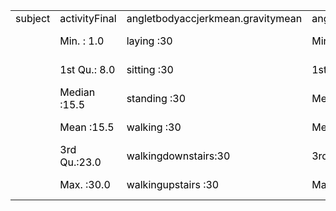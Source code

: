 <html>
<head>

	
</head>

<body text="#000000">
<table cellspacing="0" border="0">
	<colgroup width="67"></colgroup>
	<colgroup width="125"></colgroup>
	<colgroup width="230"></colgroup>
	<colgroup width="175"></colgroup>
	<colgroup width="234"></colgroup>
	<colgroup width="212"></colgroup>
	<colgroup width="128"></colgroup>
	<colgroup width="127"></colgroup>
	<colgroup width="128"></colgroup>
	<colgroup span="3" width="151"></colgroup>
	<colgroup width="114"></colgroup>
	<colgroup span="2" width="128"></colgroup>
	<colgroup span="3" width="106"></colgroup>
	<colgroup width="121"></colgroup>
	<colgroup width="147"></colgroup>
	<colgroup width="114"></colgroup>
	<colgroup width="129"></colgroup>
	<colgroup width="114"></colgroup>
	<colgroup width="121"></colgroup>
	<colgroup width="114"></colgroup>
	<colgroup width="106"></colgroup>
	<colgroup width="114"></colgroup>
	<colgroup span="2" width="106"></colgroup>
	<colgroup width="114"></colgroup>
	<colgroup width="175"></colgroup>
	<colgroup width="198"></colgroup>
	<colgroup width="161"></colgroup>
	<colgroup width="179"></colgroup>
	<colgroup width="202"></colgroup>
	<colgroup width="165"></colgroup>
	<colgroup width="158"></colgroup>
	<colgroup width="180"></colgroup>
	<colgroup width="143"></colgroup>
	<colgroup width="133"></colgroup>
	<colgroup width="121"></colgroup>
	<colgroup width="133"></colgroup>
	<colgroup width="114"></colgroup>
	<colgroup span="5" width="106"></colgroup>
	<colgroup width="146"></colgroup>
	<colgroup width="132"></colgroup>
	<colgroup span="3" width="128"></colgroup>
	<colgroup width="121"></colgroup>
	<colgroup span="2" width="106"></colgroup>
	<colgroup width="114"></colgroup>
	<colgroup span="2" width="106"></colgroup>
	<colgroup width="102"></colgroup>
	<colgroup width="121"></colgroup>
	<colgroup width="114"></colgroup>
	<colgroup width="106"></colgroup>
	<colgroup width="114"></colgroup>
	<colgroup width="151"></colgroup>
	<colgroup width="136"></colgroup>
	<colgroup span="3" width="132"></colgroup>
	<colgroup width="121"></colgroup>
	<colgroup span="2" width="118"></colgroup>
	<colgroup span="3" width="106"></colgroup>
	<colgroup span="3" width="114"></colgroup>
	<colgroup span="2" width="106"></colgroup>
	<colgroup width="136"></colgroup>
	<colgroup width="122"></colgroup>
	<colgroup span="2" width="106"></colgroup>
	<colgroup span="2" width="114"></colgroup>
	<colgroup span="3" width="106"></colgroup>
	<tr>
		<td height="17" align="left">   subject</td>
		<td align="left">          activityFinal</td>
		<td align="left">angletbodyaccjerkmean.gravitymean</td>
		<td align="left">angletbodyaccmean.gravity</td>
		<td align="left">angletbodygyrojerkmean.gravitymean</td>
		<td align="left">angletbodygyromean.gravitymean</td>
		<td align="left">anglex.gravitymean</td>
		<td align="left">angley.gravitymean</td>
		<td align="left">anglez.gravitymean</td>
		<td align="left">fbodyaccjerkmeanfreqx</td>
		<td align="left">fbodyaccjerkmeanfreqy</td>
		<td align="left">fbodyaccjerkmeanfreqz</td>
		<td align="left">fbodyaccjerkmeanx</td>
		<td align="left">fbodyaccjerkmeany</td>
		<td align="left">fbodyaccjerkmeanz</td>
		<td align="left">fbodyaccjerkstdx</td>
		<td align="left">fbodyaccjerkstdy</td>
		<td align="left">fbodyaccjerkstdz</td>
		<td align="left">fbodyaccmagmean</td>
		<td align="left">fbodyaccmagmeanfreq</td>
		<td align="left">fbodyaccmagstd</td>
		<td align="left">fbodyaccmeanfreqx</td>
		<td align="left">fbodyaccmeanfreqy</td>
		<td align="left">fbodyaccmeanfreqz</td>
		<td align="left">fbodyaccmeanx</td>
		<td align="left">fbodyaccmeany</td>
		<td align="left">fbodyaccmeanz</td>
		<td align="left"> fbodyaccstdx</td>
		<td align="left"> fbodyaccstdy</td>
		<td align="left"> fbodyaccstdz</td>
		<td align="left">fbodybodyaccjerkmagmean</td>
		<td align="left">fbodybodyaccjerkmagmeanfreq</td>
		<td align="left">fbodybodyaccjerkmagstd</td>
		<td align="left">fbodybodygyrojerkmagmean</td>
		<td align="left">fbodybodygyrojerkmagmeanfreq</td>
		<td align="left">fbodybodygyrojerkmagstd</td>
		<td align="left">fbodybodygyromagmean</td>
		<td align="left">fbodybodygyromagmeanfreq</td>
		<td align="left">fbodybodygyromagstd</td>
		<td align="left">fbodygyromeanfreqx</td>
		<td align="left">fbodygyromeanfreqy</td>
		<td align="left">fbodygyromeanfreqz</td>
		<td align="left">fbodygyromeanx</td>
		<td align="left">fbodygyromeany</td>
		<td align="left">fbodygyromeanz</td>
		<td align="left">fbodygyrostdx</td>
		<td align="left">fbodygyrostdy</td>
		<td align="left">fbodygyrostdz</td>
		<td align="left">tbodyaccjerkmagmean</td>
		<td align="left">tbodyaccjerkmagstd</td>
		<td align="left">tbodyaccjerkmeanx</td>
		<td align="left">tbodyaccjerkmeany</td>
		<td align="left">tbodyaccjerkmeanz</td>
		<td align="left">tbodyaccjerkstdx</td>
		<td align="left">tbodyaccjerkstdy</td>
		<td align="left">tbodyaccjerkstdz</td>
		<td align="left">tbodyaccmagmean</td>
		<td align="left">tbodyaccmagstd</td>
		<td align="left">tbodyaccmeanx</td>
		<td align="left">tbodyaccmeany</td>
		<td align="left">tbodyaccmeanz</td>
		<td align="left"> tbodyaccstdx</td>
		<td align="left"> tbodyaccstdy</td>
		<td align="left"> tbodyaccstdz</td>
		<td align="left">tbodygyrojerkmagmean</td>
		<td align="left">tbodygyrojerkmagstd</td>
		<td align="left">tbodygyrojerkmeanx</td>
		<td align="left">tbodygyrojerkmeany</td>
		<td align="left">tbodygyrojerkmeanz</td>
		<td align="left">tbodygyrojerkstdx</td>
		<td align="left">tbodygyrojerkstdy</td>
		<td align="left">tbodygyrojerkstdz</td>
		<td align="left">tbodygyromagmean</td>
		<td align="left">tbodygyromagstd</td>
		<td align="left">tbodygyromeanx</td>
		<td align="left">tbodygyromeany</td>
		<td align="left">tbodygyromeanz</td>
		<td align="left">tbodygyrostdx</td>
		<td align="left">tbodygyrostdy</td>
		<td align="left">tbodygyrostdz</td>
		<td align="left">tgravityaccmagmean</td>
		<td align="left">tgravityaccmagstd</td>
		<td align="left">tgravityaccmeanx</td>
		<td align="left">tgravityaccmeany</td>
		<td align="left">tgravityaccmeanz</td>
		<td align="left">tgravityaccstdx</td>
		<td align="left">tgravityaccstdy</td>
		<td align="left">tgravityaccstdz</td>
		<td align="left"><br></td>
	</tr>
	<tr>
		<td height="17" align="left"><br></td>
		<td align="left">Min.   : 1.0  </td>
		<td align="left">laying           :30  </td>
		<td align="left">Min.   :-0.1205540  </td>
		<td align="left">Min.   :-0.163043  </td>
		<td align="left">Min.   :-0.22367  </td>
		<td align="left">Min.   :-0.38931  </td>
		<td align="left">Min.   :-0.9471  </td>
		<td align="left">Min.   :-0.87457  </td>
		<td align="left">Min.   :-0.873649  </td>
		<td align="left">Min.   :-0.57604  </td>
		<td align="left">Min.   :-0.60197  </td>
		<td align="left">Min.   :-0.62756  </td>
		<td align="left">Min.   :-0.9946  </td>
		<td align="left">Min.   :-0.9894  </td>
		<td align="left">Min.   :-0.9920  </td>
		<td align="left">Min.   :-0.9951  </td>
		<td align="left">Min.   :-0.9905  </td>
		<td align="left">Min.   :-0.993108  </td>
		<td align="left">Min.   :-0.9868  </td>
		<td align="left">Min.   :-0.31234  </td>
		<td align="left">Min.   :-0.9876  </td>
		<td align="left">Min.   :-0.63591  </td>
		<td align="left">Min.   :-0.379518  </td>
		<td align="left">Min.   :-0.52011  </td>
		<td align="left">Min.   :-0.9952  </td>
		<td align="left">Min.   :-0.98903  </td>
		<td align="left">Min.   :-0.9895  </td>
		<td align="left">Min.   :-0.9966  </td>
		<td align="left">Min.   :-0.99068  </td>
		<td align="left">Min.   :-0.9872  </td>
		<td align="left">Min.   :-0.9940  </td>
		<td align="left">Min.   :-0.12521  </td>
		<td align="left">Min.   :-0.9944  </td>
		<td align="left">Min.   :-0.9976  </td>
		<td align="left">Min.   :-0.18292  </td>
		<td align="left">Min.   :-0.9976  </td>
		<td align="left">Min.   :-0.9865  </td>
		<td align="left">Min.   :-0.45664  </td>
		<td align="left">Min.   :-0.9815  </td>
		<td align="left">Min.   :-0.395770  </td>
		<td align="left">Min.   :-0.66681  </td>
		<td align="left">Min.   :-0.50749  </td>
		<td align="left">Min.   :-0.9931  </td>
		<td align="left">Min.   :-0.9940  </td>
		<td align="left">Min.   :-0.9860  </td>
		<td align="left">Min.   :-0.9947  </td>
		<td align="left">Min.   :-0.9944  </td>
		<td align="left">Min.   :-0.9867  </td>
		<td align="left">Min.   :-0.9928  </td>
		<td align="left">Min.   :-0.9946  </td>
		<td align="left">Min.   :0.04269  </td>
		<td align="left">Min.   :-0.0386872  </td>
		<td align="left">Min.   :-0.067458  </td>
		<td align="left">Min.   :-0.9946  </td>
		<td align="left">Min.   :-0.9895  </td>
		<td align="left">Min.   :-0.99329  </td>
		<td align="left">Min.   :-0.9865  </td>
		<td align="left">Min.   :-0.9865  </td>
		<td align="left">Min.   :0.2216  </td>
		<td align="left">Min.   :-0.040514  </td>
		<td align="left">Min.   :-0.15251  </td>
		<td align="left">Min.   :-0.9961  </td>
		<td align="left">Min.   :-0.99024  </td>
		<td align="left">Min.   :-0.9877  </td>
		<td align="left">Min.   :-0.99732  </td>
		<td align="left">Min.   :-0.9977  </td>
		<td align="left">Min.   :-0.15721  </td>
		<td align="left">Min.   :-0.07681  </td>
		<td align="left">Min.   :-0.092500  </td>
		<td align="left">Min.   :-0.9965  </td>
		<td align="left">Min.   :-0.9971  </td>
		<td align="left">Min.   :-0.9954  </td>
		<td align="left">Min.   :-0.9807  </td>
		<td align="left">Min.   :-0.9814  </td>
		<td align="left">Min.   :-0.20578  </td>
		<td align="left">Min.   :-0.20421  </td>
		<td align="left">Min.   :-0.07245  </td>
		<td align="left">Min.   :-0.9943  </td>
		<td align="left">Min.   :-0.9942  </td>
		<td align="left">Min.   :-0.9855  </td>
		<td align="left">Min.   :-0.9865  </td>
		<td align="left">Min.   :-0.9865  </td>
		<td align="left">Min.   :-0.6800  </td>
		<td align="left">Min.   :-0.47989  </td>
		<td align="left">Min.   :-0.49509  </td>
		<td align="left">Min.   :-0.9968  </td>
		<td align="left">Min.   :-0.9942  </td>
		<td align="left">Min.   :-0.9910  </td>
	</tr>
	<tr>
		<td height="17" align="left"><br></td>
		<td align="left">1st Qu.: 8.0  </td>
		<td align="left">sitting          :30  </td>
		<td align="left">1st Qu.:-0.0211694  </td>
		<td align="left">1st Qu.:-0.011012  </td>
		<td align="left">1st Qu.:-0.05613  </td>
		<td align="left">1st Qu.:-0.01977  </td>
		<td align="left">1st Qu.:-0.7907  </td>
		<td align="left">1st Qu.: 0.02191  </td>
		<td align="left">1st Qu.:-0.083912  </td>
		<td align="left">1st Qu.:-0.28966  </td>
		<td align="left">1st Qu.:-0.39751  </td>
		<td align="left">1st Qu.:-0.30867  </td>
		<td align="left">1st Qu.:-0.9828  </td>
		<td align="left">1st Qu.:-0.9725  </td>
		<td align="left">1st Qu.:-0.9796  </td>
		<td align="left">1st Qu.:-0.9847  </td>
		<td align="left">1st Qu.:-0.9737  </td>
		<td align="left">1st Qu.:-0.983747  </td>
		<td align="left">1st Qu.:-0.9560  </td>
		<td align="left">1st Qu.:-0.01475  </td>
		<td align="left">1st Qu.:-0.9452  </td>
		<td align="left">1st Qu.:-0.39165  </td>
		<td align="left">1st Qu.:-0.081314  </td>
		<td align="left">1st Qu.:-0.03629  </td>
		<td align="left">1st Qu.:-0.9787  </td>
		<td align="left">1st Qu.:-0.95361  </td>
		<td align="left">1st Qu.:-0.9619  </td>
		<td align="left">1st Qu.:-0.9820  </td>
		<td align="left">1st Qu.:-0.94042  </td>
		<td align="left">1st Qu.:-0.9459  </td>
		<td align="left">1st Qu.:-0.9770  </td>
		<td align="left">1st Qu.: 0.04527  </td>
		<td align="left">1st Qu.:-0.9752  </td>
		<td align="left">1st Qu.:-0.9813  </td>
		<td align="left">1st Qu.: 0.05423  </td>
		<td align="left">1st Qu.:-0.9802  </td>
		<td align="left">1st Qu.:-0.9616  </td>
		<td align="left">1st Qu.:-0.16951  </td>
		<td align="left">1st Qu.:-0.9488  </td>
		<td align="left">1st Qu.:-0.213363  </td>
		<td align="left">1st Qu.:-0.29433  </td>
		<td align="left">1st Qu.:-0.15481  </td>
		<td align="left">1st Qu.:-0.9697  </td>
		<td align="left">1st Qu.:-0.9700  </td>
		<td align="left">1st Qu.:-0.9624  </td>
		<td align="left">1st Qu.:-0.9750  </td>
		<td align="left">1st Qu.:-0.9602  </td>
		<td align="left">1st Qu.:-0.9643  </td>
		<td align="left">1st Qu.:-0.9807  </td>
		<td align="left">1st Qu.:-0.9765  </td>
		<td align="left">1st Qu.:0.07396  </td>
		<td align="left">1st Qu.: 0.0004664  </td>
		<td align="left">1st Qu.:-0.010601  </td>
		<td align="left">1st Qu.:-0.9832  </td>
		<td align="left">1st Qu.:-0.9724  </td>
		<td align="left">1st Qu.:-0.98266  </td>
		<td align="left">1st Qu.:-0.9573  </td>
		<td align="left">1st Qu.:-0.9430  </td>
		<td align="left">1st Qu.:0.2712  </td>
		<td align="left">1st Qu.:-0.020022  </td>
		<td align="left">1st Qu.:-0.11207  </td>
		<td align="left">1st Qu.:-0.9799  </td>
		<td align="left">1st Qu.:-0.94205  </td>
		<td align="left">1st Qu.:-0.9498  </td>
		<td align="left">1st Qu.:-0.98515  </td>
		<td align="left">1st Qu.:-0.9805  </td>
		<td align="left">1st Qu.:-0.10322  </td>
		<td align="left">1st Qu.:-0.04552  </td>
		<td align="left">1st Qu.:-0.061725  </td>
		<td align="left">1st Qu.:-0.9800  </td>
		<td align="left">1st Qu.:-0.9832  </td>
		<td align="left">1st Qu.:-0.9848  </td>
		<td align="left">1st Qu.:-0.9461  </td>
		<td align="left">1st Qu.:-0.9476  </td>
		<td align="left">1st Qu.:-0.04712  </td>
		<td align="left">1st Qu.:-0.08955  </td>
		<td align="left">1st Qu.: 0.07475  </td>
		<td align="left">1st Qu.:-0.9735  </td>
		<td align="left">1st Qu.:-0.9629  </td>
		<td align="left">1st Qu.:-0.9609  </td>
		<td align="left">1st Qu.:-0.9573  </td>
		<td align="left">1st Qu.:-0.9430  </td>
		<td align="left">1st Qu.: 0.8376  </td>
		<td align="left">1st Qu.:-0.23319  </td>
		<td align="left">1st Qu.:-0.11726  </td>
		<td align="left">1st Qu.:-0.9825  </td>
		<td align="left">1st Qu.:-0.9711  </td>
		<td align="left">1st Qu.:-0.9605  </td>
	</tr>
	<tr>
		<td height="17" align="left"><br></td>
		<td align="left">Median :15.5  </td>
		<td align="left">standing         :30  </td>
		<td align="left">Median : 0.0031358  </td>
		<td align="left">Median : 0.007878  </td>
		<td align="left">Median :-0.01602  </td>
		<td align="left">Median : 0.02087  </td>
		<td align="left">Median :-0.7377  </td>
		<td align="left">Median : 0.17136  </td>
		<td align="left">Median : 0.005079  </td>
		<td align="left">Median :-0.06091  </td>
		<td align="left">Median :-0.23209  </td>
		<td align="left">Median :-0.09187  </td>
		<td align="left">Median :-0.8126  </td>
		<td align="left">Median :-0.7817  </td>
		<td align="left">Median :-0.8707  </td>
		<td align="left">Median :-0.8254  </td>
		<td align="left">Median :-0.7852  </td>
		<td align="left">Median :-0.895121  </td>
		<td align="left">Median :-0.6703  </td>
		<td align="left">Median : 0.08132  </td>
		<td align="left">Median :-0.6513  </td>
		<td align="left">Median :-0.25731  </td>
		<td align="left">Median : 0.007855  </td>
		<td align="left">Median : 0.06582  </td>
		<td align="left">Median :-0.7691  </td>
		<td align="left">Median :-0.59498  </td>
		<td align="left">Median :-0.7236  </td>
		<td align="left">Median :-0.7470  </td>
		<td align="left">Median :-0.51338  </td>
		<td align="left">Median :-0.6441  </td>
		<td align="left">Median :-0.7940  </td>
		<td align="left">Median : 0.17198  </td>
		<td align="left">Median :-0.8126  </td>
		<td align="left">Median :-0.8779  </td>
		<td align="left">Median : 0.11156  </td>
		<td align="left">Median :-0.8941  </td>
		<td align="left">Median :-0.7657  </td>
		<td align="left">Median :-0.05352  </td>
		<td align="left">Median :-0.7727  </td>
		<td align="left">Median :-0.115527  </td>
		<td align="left">Median :-0.15794  </td>
		<td align="left">Median :-0.05081  </td>
		<td align="left">Median :-0.7300  </td>
		<td align="left">Median :-0.8141  </td>
		<td align="left">Median :-0.7909  </td>
		<td align="left">Median :-0.8086  </td>
		<td align="left">Median :-0.7964  </td>
		<td align="left">Median :-0.8224  </td>
		<td align="left">Median :-0.8168  </td>
		<td align="left">Median :-0.8014  </td>
		<td align="left">Median :0.07640  </td>
		<td align="left">Median : 0.0094698  </td>
		<td align="left">Median :-0.003861  </td>
		<td align="left">Median :-0.8104  </td>
		<td align="left">Median :-0.7756  </td>
		<td align="left">Median :-0.88366  </td>
		<td align="left">Median :-0.4829  </td>
		<td align="left">Median :-0.6074  </td>
		<td align="left">Median :0.2770  </td>
		<td align="left">Median :-0.017262  </td>
		<td align="left">Median :-0.10819  </td>
		<td align="left">Median :-0.7526  </td>
		<td align="left">Median :-0.50897  </td>
		<td align="left">Median :-0.6518  </td>
		<td align="left">Median :-0.86479  </td>
		<td align="left">Median :-0.8809  </td>
		<td align="left">Median :-0.09868  </td>
		<td align="left">Median :-0.04112  </td>
		<td align="left">Median :-0.053430  </td>
		<td align="left">Median :-0.8396  </td>
		<td align="left">Median :-0.8942  </td>
		<td align="left">Median :-0.8610  </td>
		<td align="left">Median :-0.6551  </td>
		<td align="left">Median :-0.7420  </td>
		<td align="left">Median :-0.02871  </td>
		<td align="left">Median :-0.07318  </td>
		<td align="left">Median : 0.08512  </td>
		<td align="left">Median :-0.7890  </td>
		<td align="left">Median :-0.8017  </td>
		<td align="left">Median :-0.8010  </td>
		<td align="left">Median :-0.4829  </td>
		<td align="left">Median :-0.6074  </td>
		<td align="left">Median : 0.9208  </td>
		<td align="left">Median :-0.12782  </td>
		<td align="left">Median : 0.02384  </td>
		<td align="left">Median :-0.9695  </td>
		<td align="left">Median :-0.9590  </td>
		<td align="left">Median :-0.9450  </td>
	</tr>
	<tr>
		<td height="17" align="left"><br></td>
		<td align="left">Mean   :15.5  </td>
		<td align="left">walking          :30  </td>
		<td align="left">Mean   : 0.0006439  </td>
		<td align="left">Mean   : 0.006556  </td>
		<td align="left">Mean   :-0.01137  </td>
		<td align="left">Mean   : 0.02193  </td>
		<td align="left">Mean   :-0.5243  </td>
		<td align="left">Mean   : 0.07865  </td>
		<td align="left">Mean   :-0.040436  </td>
		<td align="left">Mean   :-0.06910  </td>
		<td align="left">Mean   :-0.22810  </td>
		<td align="left">Mean   :-0.13760  </td>
		<td align="left">Mean   :-0.6139  </td>
		<td align="left">Mean   :-0.5882  </td>
		<td align="left">Mean   :-0.7144  </td>
		<td align="left">Mean   :-0.6121  </td>
		<td align="left">Mean   :-0.5707  </td>
		<td align="left">Mean   :-0.756489  </td>
		<td align="left">Mean   :-0.5365  </td>
		<td align="left">Mean   : 0.07613  </td>
		<td align="left">Mean   :-0.6210  </td>
		<td align="left">Mean   :-0.23227  </td>
		<td align="left">Mean   : 0.011529  </td>
		<td align="left">Mean   : 0.04372  </td>
		<td align="left">Mean   :-0.5758  </td>
		<td align="left">Mean   :-0.48873  </td>
		<td align="left">Mean   :-0.6297  </td>
		<td align="left">Mean   :-0.5522  </td>
		<td align="left">Mean   :-0.48148  </td>
		<td align="left">Mean   :-0.5824  </td>
		<td align="left">Mean   :-0.5756  </td>
		<td align="left">Mean   : 0.16255  </td>
		<td align="left">Mean   :-0.5992  </td>
		<td align="left">Mean   :-0.7564  </td>
		<td align="left">Mean   : 0.12592  </td>
		<td align="left">Mean   :-0.7715  </td>
		<td align="left">Mean   :-0.6671  </td>
		<td align="left">Mean   :-0.03603  </td>
		<td align="left">Mean   :-0.6723  </td>
		<td align="left">Mean   :-0.104551  </td>
		<td align="left">Mean   :-0.16741  </td>
		<td align="left">Mean   :-0.05718  </td>
		<td align="left">Mean   :-0.6367  </td>
		<td align="left">Mean   :-0.6767  </td>
		<td align="left">Mean   :-0.6044  </td>
		<td align="left">Mean   :-0.7110  </td>
		<td align="left">Mean   :-0.6454  </td>
		<td align="left">Mean   :-0.6577  </td>
		<td align="left">Mean   :-0.6079  </td>
		<td align="left">Mean   :-0.5842  </td>
		<td align="left">Mean   :0.07947  </td>
		<td align="left">Mean   : 0.0075652  </td>
		<td align="left">Mean   :-0.004953  </td>
		<td align="left">Mean   :-0.5949  </td>
		<td align="left">Mean   :-0.5654  </td>
		<td align="left">Mean   :-0.73596  </td>
		<td align="left">Mean   :-0.4973  </td>
		<td align="left">Mean   :-0.5439  </td>
		<td align="left">Mean   :0.2743  </td>
		<td align="left">Mean   :-0.017876  </td>
		<td align="left">Mean   :-0.10916  </td>
		<td align="left">Mean   :-0.5577  </td>
		<td align="left">Mean   :-0.46046  </td>
		<td align="left">Mean   :-0.5756  </td>
		<td align="left">Mean   :-0.73637  </td>
		<td align="left">Mean   :-0.7550  </td>
		<td align="left">Mean   :-0.09606  </td>
		<td align="left">Mean   :-0.04269  </td>
		<td align="left">Mean   :-0.054802  </td>
		<td align="left">Mean   :-0.7036  </td>
		<td align="left">Mean   :-0.7636  </td>
		<td align="left">Mean   :-0.7096  </td>
		<td align="left">Mean   :-0.5652  </td>
		<td align="left">Mean   :-0.6304  </td>
		<td align="left">Mean   :-0.03244  </td>
		<td align="left">Mean   :-0.07426  </td>
		<td align="left">Mean   : 0.08744  </td>
		<td align="left">Mean   :-0.6916  </td>
		<td align="left">Mean   :-0.6533  </td>
		<td align="left">Mean   :-0.6164  </td>
		<td align="left">Mean   :-0.4973  </td>
		<td align="left">Mean   :-0.5439  </td>
		<td align="left">Mean   : 0.6975  </td>
		<td align="left">Mean   :-0.01621  </td>
		<td align="left">Mean   : 0.07413  </td>
		<td align="left">Mean   :-0.9638  </td>
		<td align="left">Mean   :-0.9524  </td>
		<td align="left">Mean   :-0.9364  </td>
	</tr>
	<tr>
		<td height="17" align="left"><br></td>
		<td align="left">3rd Qu.:23.0  </td>
		<td align="left">walkingdownstairs:30  </td>
		<td align="left">3rd Qu.: 0.0220881  </td>
		<td align="left">3rd Qu.: 0.024393  </td>
		<td align="left">3rd Qu.: 0.03200  </td>
		<td align="left">3rd Qu.: 0.06460  </td>
		<td align="left">3rd Qu.:-0.5823  </td>
		<td align="left">3rd Qu.: 0.24343  </td>
		<td align="left">3rd Qu.: 0.106190  </td>
		<td align="left">3rd Qu.: 0.17660  </td>
		<td align="left">3rd Qu.:-0.04721  </td>
		<td align="left">3rd Qu.: 0.03858  </td>
		<td align="left">3rd Qu.:-0.2820  </td>
		<td align="left">3rd Qu.:-0.1963  </td>
		<td align="left">3rd Qu.:-0.4697  </td>
		<td align="left">3rd Qu.:-0.2475  </td>
		<td align="left">3rd Qu.:-0.1685  </td>
		<td align="left">3rd Qu.:-0.543787  </td>
		<td align="left">3rd Qu.:-0.1622  </td>
		<td align="left">3rd Qu.: 0.17436  </td>
		<td align="left">3rd Qu.:-0.3654  </td>
		<td align="left">3rd Qu.:-0.06105  </td>
		<td align="left">3rd Qu.: 0.086281  </td>
		<td align="left">3rd Qu.: 0.17542  </td>
		<td align="left">3rd Qu.:-0.2174  </td>
		<td align="left">3rd Qu.:-0.06341  </td>
		<td align="left">3rd Qu.:-0.3183  </td>
		<td align="left">3rd Qu.:-0.1966  </td>
		<td align="left">3rd Qu.:-0.07913  </td>
		<td align="left">3rd Qu.:-0.2655  </td>
		<td align="left">3rd Qu.:-0.1872  </td>
		<td align="left">3rd Qu.: 0.27593  </td>
		<td align="left">3rd Qu.:-0.2668  </td>
		<td align="left">3rd Qu.:-0.5831  </td>
		<td align="left">3rd Qu.: 0.20805  </td>
		<td align="left">3rd Qu.:-0.6081  </td>
		<td align="left">3rd Qu.:-0.4087  </td>
		<td align="left">3rd Qu.: 0.08228  </td>
		<td align="left">3rd Qu.:-0.4277  </td>
		<td align="left">3rd Qu.: 0.002655  </td>
		<td align="left">3rd Qu.:-0.04269  </td>
		<td align="left">3rd Qu.: 0.04152  </td>
		<td align="left">3rd Qu.:-0.3387  </td>
		<td align="left">3rd Qu.:-0.4458  </td>
		<td align="left">3rd Qu.:-0.2635  </td>
		<td align="left">3rd Qu.:-0.4813  </td>
		<td align="left">3rd Qu.:-0.4154  </td>
		<td align="left">3rd Qu.:-0.3916  </td>
		<td align="left">3rd Qu.:-0.2456  </td>
		<td align="left">3rd Qu.:-0.2173  </td>
		<td align="left">3rd Qu.:0.08330  </td>
		<td align="left">3rd Qu.: 0.0134008  </td>
		<td align="left">3rd Qu.: 0.001958  </td>
		<td align="left">3rd Qu.:-0.2233  </td>
		<td align="left">3rd Qu.:-0.1483  </td>
		<td align="left">3rd Qu.:-0.51212  </td>
		<td align="left">3rd Qu.:-0.0919  </td>
		<td align="left">3rd Qu.:-0.2090  </td>
		<td align="left">3rd Qu.:0.2800  </td>
		<td align="left">3rd Qu.:-0.014936  </td>
		<td align="left">3rd Qu.:-0.10443  </td>
		<td align="left">3rd Qu.:-0.1984  </td>
		<td align="left">3rd Qu.:-0.03077  </td>
		<td align="left">3rd Qu.:-0.2306  </td>
		<td align="left">3rd Qu.:-0.51186  </td>
		<td align="left">3rd Qu.:-0.5767  </td>
		<td align="left">3rd Qu.:-0.09110  </td>
		<td align="left">3rd Qu.:-0.03842  </td>
		<td align="left">3rd Qu.:-0.048985  </td>
		<td align="left">3rd Qu.:-0.4629  </td>
		<td align="left">3rd Qu.:-0.5861  </td>
		<td align="left">3rd Qu.:-0.4741  </td>
		<td align="left">3rd Qu.:-0.2159  </td>
		<td align="left">3rd Qu.:-0.3602  </td>
		<td align="left">3rd Qu.:-0.01676  </td>
		<td align="left">3rd Qu.:-0.06113  </td>
		<td align="left">3rd Qu.: 0.10177  </td>
		<td align="left">3rd Qu.:-0.4414  </td>
		<td align="left">3rd Qu.:-0.4196  </td>
		<td align="left">3rd Qu.:-0.3106  </td>
		<td align="left">3rd Qu.:-0.0919  </td>
		<td align="left">3rd Qu.:-0.2090  </td>
		<td align="left">3rd Qu.: 0.9425  </td>
		<td align="left">3rd Qu.: 0.08773  </td>
		<td align="left">3rd Qu.: 0.14946  </td>
		<td align="left">3rd Qu.:-0.9509  </td>
		<td align="left">3rd Qu.:-0.9370  </td>
		<td align="left">3rd Qu.:-0.9180  </td>
	</tr>
	<tr>
		<td height="17" align="left"><br></td>
		<td align="left">Max.   :30.0  </td>
		<td align="left">walkingupstairs  :30  </td>
		<td align="left">Max.   : 0.2032600  </td>
		<td align="left">Max.   : 0.129154  </td>
		<td align="left">Max.   : 0.18238  </td>
		<td align="left">Max.   : 0.44410  </td>
		<td align="left">Max.   : 0.7378  </td>
		<td align="left">Max.   : 0.42476  </td>
		<td align="left">Max.   : 0.390444  </td>
		<td align="left">Max.   : 0.33145  </td>
		<td align="left">Max.   : 0.19568  </td>
		<td align="left">Max.   : 0.23011  </td>
		<td align="left">Max.   : 0.4743  </td>
		<td align="left">Max.   : 0.2767  </td>
		<td align="left">Max.   : 0.1578  </td>
		<td align="left">Max.   : 0.4768  </td>
		<td align="left">Max.   : 0.3498  </td>
		<td align="left">Max.   :-0.006236  </td>
		<td align="left">Max.   : 0.5866  </td>
		<td align="left">Max.   : 0.43585  </td>
		<td align="left">Max.   : 0.1787  </td>
		<td align="left">Max.   : 0.15912  </td>
		<td align="left">Max.   : 0.466528  </td>
		<td align="left">Max.   : 0.40253  </td>
		<td align="left">Max.   : 0.5370  </td>
		<td align="left">Max.   : 0.52419  </td>
		<td align="left">Max.   : 0.2807  </td>
		<td align="left">Max.   : 0.6585  </td>
		<td align="left">Max.   : 0.56019  </td>
		<td align="left">Max.   : 0.6871  </td>
		<td align="left">Max.   : 0.5384  </td>
		<td align="left">Max.   : 0.48809  </td>
		<td align="left">Max.   : 0.3163  </td>
		<td align="left">Max.   : 0.1466  </td>
		<td align="left">Max.   : 0.42630  </td>
		<td align="left">Max.   : 0.2878  </td>
		<td align="left">Max.   : 0.2040  </td>
		<td align="left">Max.   : 0.40952  </td>
		<td align="left">Max.   : 0.2367  </td>
		<td align="left">Max.   : 0.249209  </td>
		<td align="left">Max.   : 0.27314  </td>
		<td align="left">Max.   : 0.37707  </td>
		<td align="left">Max.   : 0.4750  </td>
		<td align="left">Max.   : 0.3288  </td>
		<td align="left">Max.   : 0.4924  </td>
		<td align="left">Max.   : 0.1966  </td>
		<td align="left">Max.   : 0.6462  </td>
		<td align="left">Max.   : 0.5225  </td>
		<td align="left">Max.   : 0.4345  </td>
		<td align="left">Max.   : 0.4506  </td>
		<td align="left">Max.   :0.13019  </td>
		<td align="left">Max.   : 0.0568186  </td>
		<td align="left">Max.   : 0.038053  </td>
		<td align="left">Max.   : 0.5443  </td>
		<td align="left">Max.   : 0.3553  </td>
		<td align="left">Max.   : 0.03102  </td>
		<td align="left">Max.   : 0.6446  </td>
		<td align="left">Max.   : 0.4284  </td>
		<td align="left">Max.   :0.3015  </td>
		<td align="left">Max.   :-0.001308  </td>
		<td align="left">Max.   :-0.07538  </td>
		<td align="left">Max.   : 0.6269  </td>
		<td align="left">Max.   : 0.61694  </td>
		<td align="left">Max.   : 0.6090  </td>
		<td align="left">Max.   : 0.08758  </td>
		<td align="left">Max.   : 0.2502  </td>
		<td align="left">Max.   :-0.02209  </td>
		<td align="left">Max.   :-0.01320  </td>
		<td align="left">Max.   :-0.006941  </td>
		<td align="left">Max.   : 0.1791  </td>
		<td align="left">Max.   : 0.2959  </td>
		<td align="left">Max.   : 0.1932  </td>
		<td align="left">Max.   : 0.4180  </td>
		<td align="left">Max.   : 0.3000  </td>
		<td align="left">Max.   : 0.19270  </td>
		<td align="left">Max.   : 0.02747  </td>
		<td align="left">Max.   : 0.17910  </td>
		<td align="left">Max.   : 0.2677  </td>
		<td align="left">Max.   : 0.4765  </td>
		<td align="left">Max.   : 0.5649  </td>
		<td align="left">Max.   : 0.6446  </td>
		<td align="left">Max.   : 0.4284  </td>
		<td align="left">Max.   : 0.9745  </td>
		<td align="left">Max.   : 0.95659  </td>
		<td align="left">Max.   : 0.95787  </td>
		<td align="left">Max.   :-0.8296  </td>
		<td align="left">Max.   :-0.6436  </td>
		<td align="left">Max.   :-0.6102  </td>
	</tr>
</table>
<!-- ************************************************************************** -->
</body>

</html>
